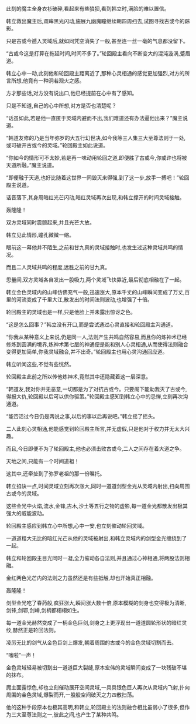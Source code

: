 
此刻的魔主全身衣衫破碎,看起来有些狼狈,看到韩立时,满脸的难以置信。

韩立救出魔主后,双眸黑光闪动,施展九幽魔瞳继续朝四周扫去,试图寻找古或今的踪影。

只是古或今遁入灵域后,就如同凭空消失了一般,甚至连一丝一毫的气息都没留下。

“古或今这是打算在拖延时间,时间不多了。”轮回殿主看向不断变大的混沌漩涡,蹙眉道。

韩立心中一动,此刻他和轮回殿主距离近了,那种心灵相通的感觉更加强烈,对方的所言所想,他竟有一种洞若观火之感。

方才那些话,对方没有说出口,他已经提前在心中有了感知。

只是不知道,自己的心中所想,对方是否也清楚呢？

“话虽如此,若是他一直匿于灵域内避而不出,我们难道还有办法逼他出来？”魔主说道。

“韩道友修的乃是当年弥罗的大五行幻世决,如今我等三人集三大至尊法则于一处,或可破开古或今的灵域。”轮回殿主如此说道。

“你如今的情形可不太妙,若是再一味动用轮回之道,即便胜了古或今,你或许也将被天道所融。”魔主说道。

“即便融于天道,也好比随着这世界一同毁灭来得强,到了这一步,放手一搏吧！”轮回殿主说道。

话音落下,其身周暗红光芒闪动,暗红灵域再次出现,和韩立撑开的时间灵域接触。

轰隆隆！

双方灵域同时震颤起来,并且光芒大放。

韩立见此情形,瞳孔微微一缩。

眼前这一幕他并不陌生,之前和甘九真的灵域接触时,也发生过这种灵域共鸣的情况。

而且二人灵域共鸣的程度,远胜之前的甘九真。

思量间,双方灵域各自发出一股吸力,两个灵域飞快靠近,最后彻底相融在了一起。

韩立金色灵域内的山峰仿佛充气一般,迅速涨大,原本千丈的山峰瞬间变成了万丈,百里的河流变成了千里大江,散发出的时间法则波动,也增强了十倍。

轮回殿主的灵域也是一样,只是他脸上并未露出惊讶之色。

“这是怎么回事？”韩立没有开口,而是尝试通过心灵直接和轮回殿主沟通道。

“你我从某种意义上来说,仍是同一人,法则产生共鸣自然容易,而且你的炼神术已经修炼到圆满的境界,炼神术第七层的神通便是能和别人心灵相通,从而使得法则融合变得更加简单,你我灵域融合,并不出奇。”轮回殿主也用心灵沟通回应道。

韩立听闻这些,不觉有些恍然。

轮回殿主此前之所以传他炼神术,竟然其中还隐藏着这一层深意。

“韩道友,我对你并无恶意,一切都是为了对抗古或今。只要阁下能助我灭了古或今,得报大仇,轮回殿以后可以供你驱策。”轮回殿主感知到韩立心中的忌惮,立刻再次沟通道。

“能否活过今日仍是两说之事,以后的事以后再说吧。”韩立摇了摇头。

二人此刻心灵相通,他能感觉到轮回殿主所言,并无虚假,只是他对于权力并无太大兴趣。

而且,今日即便不为了轮回殿主,他也必须击败古或今,二人之间存在着大道之争。

天地之间,只能有一个时间道祖！

这其中,还牵扯到了弥罗老祖的那一份嘱托。

韩立掐诀一点,时间灵域立刻再次涨大,同时一道道剑型金光从灵域内射出,扫向周围古或今的灵域。

这些金光中火焰,流水,金锋,古木,沙土等五行之物的虚影,每一道金光都散发出极其强大的威能波动。

轮回殿主感应到韩立心中所想,心中一安,也立刻催动轮回灵域。

一道道粗大无比的暗红光芒从他的灵域被射出,和韩立灵域内的剑型金光缠绕到了一起。

韩立和轮回殿主目光同时一凝,全力催动各自法则,并且通过心神相通,将两股法则相融。

金红两色光芒内的法则之力虽然还是有些抵触,却也开始真正相融。

轰隆隆！

剑型金光吃了春药般,疯狂涨大,瞬间涨大数十倍,原本模糊的剑身也变得极为清晰,剑锋,剑鄂,剑嵴,剑柄都栩栩如生。

每一道金光赫然变成了一柄金色巨剑,剑身之上更浮现出一道道圆轮形状的暗红灵纹,赫然正是轮回法则。

凌厉无比的剑气从金色巨剑上爆发,朝着周围的古或今的金色灵域切割而去。

“嗤啦”一声！

金色灵域轻易被切割出一道道巨大裂缝,原本宏伟的灵域瞬间变成了一块残破不堪的抹布。

魔主面露惊色,却也立刻催动展开空间灵域,一具具银色巨人再次从灵域内飞射,扑向周围的金色灵域,爆裂而开,一股股空间破灭之力四散扫荡。

他的这种手段原本也极其高明,和韩立,轮回殿主的法则融合相比虽弱小了很多,但作为三大至尊法则之一,彼此之间,也产生了某种共鸣。